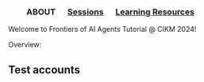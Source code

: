 
### &emsp;&emsp; ABOUT  &emsp; [Sessions](./Sessions.md) &emsp; [Learning Resources](./Resources) &emsp;


Welcome to Frontiers of AI Agents Tutorial @ CIKM 2024!

Overview:

Test accounts
 <a href="https//www.linkedin.com/in/reshmi-ghosh" target="_blank">
     <i class="fa-brands fa-linkedin"></i>
 </a>
 <a href="https://twitter.com/reshmigh" target="_blank">
     <i class="fab fa-twitter"></i>
 </a>
-------  
